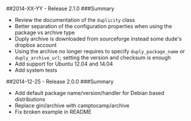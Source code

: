 ##2014-XX-YY - Release 2.1.0
###Summary

* Review the documentation of the `duplicity` class
* Better separation of the configuration properties when using the package vs archive type
* Duply archive is downloaded from sourceforge instead some dude's dropbox account
* Using the archive no longer requires to specify `duply_package_name` or `duply_archive_url`; setting the version and
  checksum is enough
* Add support for Ubuntu 12.04 and 14.04
* Add system tests

##2014-12-25 - Release 2.0.0
###Summary

* Add default package name/version/handler for Debian based distributions
* Replace gini/archive with camptocamp/archive
* Fix broken example in README
